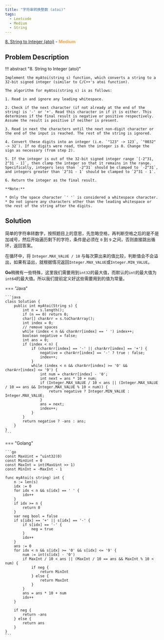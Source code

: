 ```yaml
---
title: "字符串转换整数 (atoi)"
tags:
  - Leetcode
  - Medium
  - String
---
```


[8. String to Integer (atoi)](https://leetcode.com/problems/string-to-integer-atoi/) - <span style="color: #f7a43e; font-weight: bold">Medium</span>

## Problem Description

!!! abstract "8. String to Integer (atoi)"

    Implement the myAtoi(string s) function, which converts a string to a 32-bit signed integer (similar to C/C++'s atoi function).

    The algorithm for myAtoi(string s) is as follows:

    1. Read in and ignore any leading whitespace.

    2. Check if the next character (if not already at the end of the string) is '-' or '+'. Read this character in if it is either. This determines if the final result is negative or positive respectively. Assume the result is positive if neither is present.

    3. Read in next the characters until the next non-digit character or the end of the input is reached. The rest of the string is ignored.

    4. Convert these digits into an integer (i.e. `"123" -> 123`, `"0032" -> 32`). If no digits were read, then the integer is 0. Change the sign as necessary (from step 2).

    5. If the integer is out of the 32-bit signed integer range `[-2^31, 2^31 - 1]`, then clamp the integer so that it remains in the range. Specifically, integers less than `-2^31` should be clamped to `-2^31`, and integers greater than `2^31 - 1` should be clamped to `2^31 - 1`.

    6. Return the integer as the final result.

    **Note:**

    * Only the space character `' '` is considered a whitespace character.
    * Do not ignore any characters other than the leading whitespace or the rest of the string after the digits.

## Solution

简单的字符串转数字，按照题目上的意思，先忽略空格，再判断空格之后的是不是加减号，然后开始遍历剩下的字符，条件是必须在 `0` 到 `9` 之间，否则直接跳出循环，返回答案。

在循环中，将 `Integer.MAX_VALUE / 10` 与每次算出来的值比较，判断值会不会溢出，如果有溢出，就根据情况返回`Integer.MAX_VALUE`或`Integer.MIN_VALUE`。

**Go**稍微有一些特殊，这里我们需要用到`int32`的最大值，而默认的`int`的最大值为`int64`的最大值。所以我们提前定义好这些需要用到的值为常量。

=== "Java"

    ```java
    class Solution {
        public int myAtoi(String s) {
            int n = s.length();
            if (n == 0) return 0;
            char[] charArr = s.toCharArray();
            int index = 0;
            // remove spaces
            while (index < n && charArr[index] == ' ') index++;
            boolean negative = false;
            int ans = 0;
            if (index < n) {
                if (charArr[index] == '-' || charArr[index] == '+') {
                    negative = charArr[index] == '-' ? true : false;
                    index++;
                }
                while (index < n && charArr[index] >= '0' && charArr[index] <= '9') {
                    int num = charArr[index] - '0';
                    int next = ans * 10 + num;
                    if (Integer.MAX_VALUE / 10 < ans || (Integer.MAX_VALUE / 10 == ans && Integer.MAX_VALUE % 10 < num)) {
                        return negative ? Integer.MIN_VALUE : Integer.MAX_VALUE;
                    }
                    ans = next;
                    index++;
                }
            }
            return negative ? -ans : ans;
        }
    }
    ```

=== "Golang"

    ```go
    const MaxUint = ^uint32(0) 
    const MinUint = 0 
    const MaxInt = int(MaxUint >> 1) 
    const MinInt = -MaxInt - 1

    func myAtoi(s string) int {
        n := len(s)
        idx := 0
        for idx < n && s[idx] == ' ' {
            idx++
        }
        if idx >= n {
            return 0
        }
        var neg bool = false
        if s[idx] == '+' || s[idx] == '-' {
            if s[idx] == '-' {
                neg = true
            }
            idx++
        }
        ans := 0
        for idx < n && s[idx] >= '0' && s[idx] <= '9' {
            num := int(s[idx] - '0')
            if MaxInt / 10 < ans || (MaxInt / 10 == ans && MaxInt % 10 < num) {
                if neg {
                    return MinInt
                } else {
                    return MaxInt
                }
            }
            ans = ans * 10 + num
            idx++
        }
        
        if neg {
            return -ans
        } else {
            return ans
        }
    }
    ```